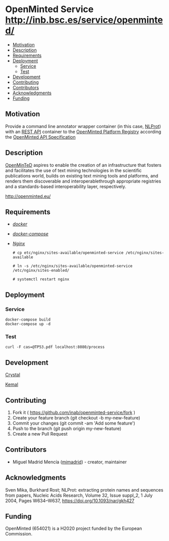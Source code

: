# OpenMinted Service http://inb.bsc.es/service/openminted/
- [Motivation](#motivation)
- [Description](#description)
- [Requirements](#requirements)
- [Deployment](#deployment)
  - [Service](#service)
  - [Test](#test)
- [Development](#development)
- [Contributing](#contributing)
- [Contributors](#contributors)
- [Acknowledgments](#acknowledgments)
- [Funding](#funding)

## Motivation
Provide a command line annotator wrapper container (in this case, [NLProt](https://rostlab.org/owiki/index.php/NLProt)) with an [REST API](https://en.wikipedia.org/wiki/Representational_state_transfer) container to the [OpenMinted Platform Registry](https://services.openminted.eu/) according the [OpenMinted API Specification](https://openminted.github.io/releases/processing-web-services/1.0.0/specification)

## Description
  [OpenMinTeD](http://openminted.eu/) aspires to enable the creation of an infrastructure that fosters and facilitates the use of text mining technologies in the scientific publications world, builds on existing text mining tools and platforms, and renders them discoverable and interoperablethrough appropriate registries and a standards-based interoperability layer, respectively.

  http://openminted.eu/

## Requirements
* [_docker_](https://docs.docker.com/install/)

* [_docker-compose_](https://docs.docker.com/compose/install/#install-compose)

* [_Nginx_](https://nginx.org/en/)
   ```
   # cp etc/nginx/sites-available/openminted-service /etc/nginx/sites-available

   # ln -s /etc/nginx/sites-available/openminted-service /etc/nginx/sites-enabled/

   # systemctl restart nginx
   ```
## Deployment
### Service
```
docker-compose build
docker-compose up -d
```
### Test
`curl -F cas=@TP53.pdf localhost:8080/process`


## Development
[Crystal](https://crystal-lang.org/)

[Kemal](http://kemalcr.com/)

## Contributing

1. Fork it ( https://github.com/inab/openminted-service/fork )
2. Create your feature branch (git checkout -b my-new-feature)
3. Commit your changes (git commit -am 'Add some feature')
4. Push to the branch (git push origin my-new-feature)
5. Create a new Pull Request

## Contributors

- Miguel Madrid Mencía ([mimadrid](https://github.com/mimadrid)) - creator, maintainer

## Acknowledgments
Sven Mika, Burkhard Rost; NLProt: extracting protein names and sequences from papers, Nucleic Acids Research, Volume 32, Issue suppl_2, 1 July 2004, Pages W634–W637, https://doi.org/10.1093/nar/gkh427

## Funding
OpenMinted (654021) is a H2020 project funded by the European Commission.